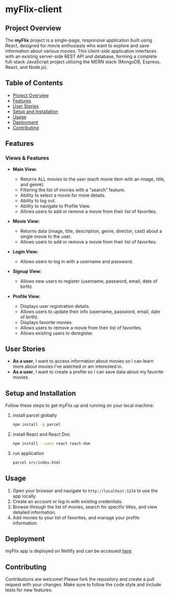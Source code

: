# myFlix-client

## Project Overview

The **myFlix** project is a single-page, responsive application built using React, designed for movie enthusiasts who want to explore and save information about various movies.  This client-side application interfaces with an existing server-side REST API and database, forming a complete full-stack JavaScript project utilizing the MERN stack (MongoDB, Express, React, and Node.js).

## Table of Contents

- [Project Overview](#project-overview)
- [Features](#features)
- [User Stories](#user-stories)
- [Setup and Installation](#setup-and-installation)
- [Usage](#usage)
- [Deployment](#deployment)
- [Contributing](#contributing)

## Features

### Views & Features

- **Main View:**
    - Returns ALL movies to the user (each movie item with an image, title, and genre).
    - Filtering the list of movies with a "search" feature.
    - Ability to select a movie for more details.
    - Ability to log out.
    - Ability to navigate to Profile View.
    - Allows users to add or remove a movie from their list of favorites.

- **Movie View:**
    - Returns data (image, title, description, genre, director, cast) about a single movie to the user.
    - Allows users to add or remove a movie from their list of favorites.

- **Login View:**
    - Allows users to log in with a username and password.

- **Signup View:**
    - Allows new users to register (username, password, email, date of birth).

- **Profile View:**
    - Displays user registration details.
    - Allows users to update their info (username, password, email, date of birth).
    - Displays favorite movies.
    - Allows users to remove a movie from their list of favorites.
    - Allows existing users to deregister.

## User Stories


- **As a user**, I want to access information about movies so I can learn more about movies I’ve watched or am interested in.
- **As a user**, I want to create a profile so I can save data about my favorite movies.

## Setup and Installation

Follow these steps to get myFlix up and running on your local machine:

1.  install parcel globally
    ```sh
    npm install -g parcel
    ```
2.  install React and React Doc
    ```sh
    npm install --save react react-dom
    ```
3.  run application
    ```sh
    parcel src/index.html
    ```

## Usage

1. Open your browser and navigate to `http://localhost:1234` to use the app locally.
2. Create an account or log in with existing credentials.
3. Browse through the list of movies, search for specific titles, and view detailed information.
4. Add movies to your list of favorites, and manage your profile information.

## Deployment

myFlix app is deployed on Netlify and can be accessed [here](https://myflix-2024.netlify.app/)

## Contributing

Contributions are welcome! Please fork the repository and create a pull request with your changes. Make sure to follow the code style and include tests for new features.